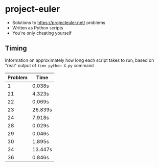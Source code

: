 project-euler
=============

- Solutions to https://projecteuler.net/ problems
- Written as Python scripts
- You're only cheating yourself

Timing
-------
Information on approximately how long each script takes to run, based on "real" output of ```time python X.py``` command

Problem | Time
------- | ----
1       | 0.038s
21      | 4.323s
22      | 0.069s
23      | 26.839s
24      | 7.918s
28      | 0.029s
29      | 0.046s
30      | 1.895s
34      | 13.447s
36      | 0.846s
